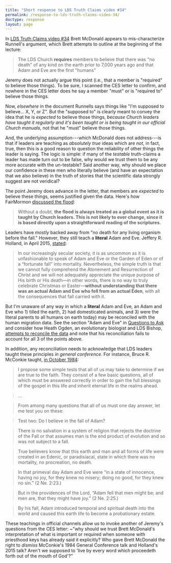 ```yaml
---
title: "Short response to LDS Truth Claims video #34"
permalink: /response-to-lds-truth-claims-video-34/
doctype: response
layout: page
---
```


In [LDS Truth Claims video #34](https://www.youtube.com/watch?v=c8YqQs5sDE0) Brett McDonald appears to mis-characterize Runnell's argument, which Brett attempts to outline at the beginning of the lecture:

> The LDS Church **requires** members to believe that there was "no death" of any kind on the earth prior to 7,000 years ago and that Adam and Eve are the first "humans"

Jeremy does not actually argue this point (i.e., that a member is "required" to believe those things).  To be sure, I scanned the CES letter to confirm, and nowhere in the CES letter does he say a member "must" or is "required to" believe those things.

Now, _elsewhere_ in the document Runnells says things like "I'm supposed to believe... X, Y, or Z".  But the "supposed to" is clearly meant to convey the idea that he is _expected_ to believe those things, *because Church leaders have taught it regularly and it's been taught or is being taught in our official Church manuals*, not that he "must" believe those things.

And, the underlying assumption---which McDonald does not address---is that if leaders are teaching as _absolutely true_ ideas which are _not_, in fact, true, then this is a good reason to question the reliability of other things the leader is saying.  The logic is simple: if many of the _testable_ truth-claims a leader has made turn out to be false, why would we trust them to be any more accurate with the un-testable?  Said another way, why should we place our confidence in these men who literally believe (and have an expectation that we also believe) in the truth of stories that the scientific data strongly suggest are not veridical?

The point Jeremy does advance in the letter, that members are _expected_ to believe these things, seems justified given the data.  Here's how FairMormon [discussed the flood](https://web.archive.org/web/20180620192625/https://www.fairmormon.org/answers/Mormonism_and_science/Global_or_local_Flood):

> Without a doubt, **the flood is always treated as a global event as it is taught by Church leaders. This is not likely to ever change, since it is based directly upon a straightforward reading of the scriptures.**

Leaders have _mostly_ backed away from "no death for any living organism before the fall."  However, they still teach a **literal** Adam and Eve.  Jeffery R. Holland, in April 2015, [stated](https://www.churchofjesuschrist.org/study/general-conference/2015/04/where-justice-love-and-mercy-meet?lang=eng):

> In our increasingly secular society, it is as uncommon as it is unfashionable to speak of Adam and Eve or the Garden of Eden or of a “fortunate fall” into mortality. Nevertheless, the simple truth is that we cannot fully comprehend the Atonement and Resurrection of Christ and we will not adequately appreciate the unique purpose of His birth or His death—in other words, there is no way to truly celebrate Christmas or Easter—**without understanding that there was an actual Adam and Eve who fell from an actual Eden**, with all the consequences that fall carried with it.

But I'm unaware of any way in which a **literal** Adam and Eve, an Adam and Eve who 1) tilled the earth, 2) had domesticated animals, and 3) were the literal parents to all humans on earth today) may be reconciled with the human migration data.  See the section "Adam and Eve" in [Questions to Ask](https://faenrandir.github.io/a_careful_examination/questions-to-ask/#adam-and-eve) and consider how Heath Ogden, an evolutionary biologist and LDS Bishop, [attempts to reconcile the data](https://www.youtube.com/watch?v=cNEyyhfwYUM) and note that his reconciliation fails to account for all 3 of the points above.

In addition, any reconciliation needs to acknowledge that LDS leaders taught these principles _in general conference_.  For instance, Bruce R. McConkie taught, [in October 1984](https://www.lds.org/general-conference/1984/10/the-caravan-moves-on?lang=eng
):

> I propose some simple tests that all of us may take to determine if we are true to the faith. They consist of a few basic questions, all of which must be answered correctly in order to gain the full blessings of the gospel in this life and inherit eternal life in the realms ahead.

> ...

> From among many questions that all of us must one day answer, let me test you on these:

> Test two: Do I believe in the fall of Adam?

> There is no salvation in a system of religion that rejects the doctrine of the Fall or that assumes man is the end product of evolution and so was not subject to a fall.

> True believers know that this earth and man and all forms of life were created in an Edenic, or paradisiacal, state in which there was no mortality, no procreation, no death.

> In that primeval day Adam and Eve were “in a state of innocence, having no joy, for they knew no misery; doing no good, for they knew no sin.” (2 Ne. 2:23.)

> But in the providences of the Lord, “Adam fell that men might be; and men are, that they might have joy.” (2 Ne. 2:25.)

> By his fall, Adam introduced temporal and spiritual death into the world and caused this earth life to become a probationary estate.

These teachings in official channels allow us to invoke another of Jeremy's questions from the CES letter: ~"why should we trust Brett McDonald's interpretation of what is important or required when someone with priesthood keys has already said it explicitly?  Who gave Brett McDonald the right to *dismiss* McConkie's 1984 General Conference talk and Holland's 2015 talk?  Aren't we supposed to 'live by every word which proceedeth forth out of the mouth of God'?"
